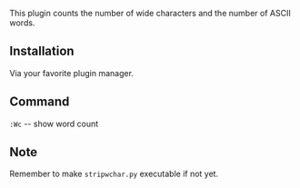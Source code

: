 This plugin counts the number of wide characters and the number of ASCII words.

Installation
------------

Via your favorite plugin manager.


Command
-------

`:Wc`   -- show word count


Note
----

Remember to make `stripwchar.py` executable if not yet.

